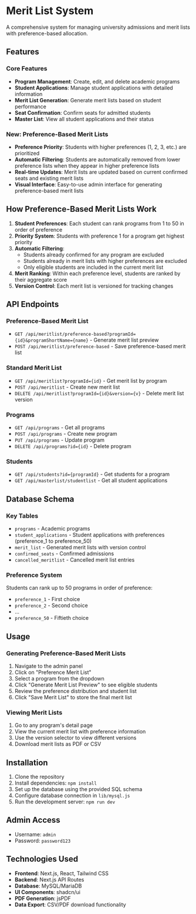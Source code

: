# Merit List System

A comprehensive system for managing university admissions and merit lists with preference-based allocation.

## Features

### Core Features
- **Program Management**: Create, edit, and delete academic programs
- **Student Applications**: Manage student applications with detailed information
- **Merit List Generation**: Generate merit lists based on student performance
- **Seat Confirmation**: Confirm seats for admitted students
- **Master List**: View all student applications and their status

### New: Preference-Based Merit Lists
- **Preference Priority**: Students with higher preferences (1, 2, 3, etc.) are prioritized
- **Automatic Filtering**: Students are automatically removed from lower preference lists when they appear in higher preference lists
- **Real-time Updates**: Merit lists are updated based on current confirmed seats and existing merit lists
- **Visual Interface**: Easy-to-use admin interface for generating preference-based merit lists

## How Preference-Based Merit Lists Work

1. **Student Preferences**: Each student can rank programs from 1 to 50 in order of preference
2. **Priority System**: Students with preference 1 for a program get highest priority
3. **Automatic Filtering**: 
   - Students already confirmed for any program are excluded
   - Students already in merit lists with higher preferences are excluded
   - Only eligible students are included in the current merit list
4. **Merit Ranking**: Within each preference level, students are ranked by their aggregate score
5. **Version Control**: Each merit list is versioned for tracking changes

## API Endpoints

### Preference-Based Merit List
- `GET /api/meritlist/preference-based?programId={id}&programShortName={name}` - Generate merit list preview
- `POST /api/meritlist/preference-based` - Save preference-based merit list

### Standard Merit List
- `GET /api/meritlist?programId={id}` - Get merit list by program
- `POST /api/meritlist` - Create new merit list
- `DELETE /api/meritlist?programId={id}&version={v}` - Delete merit list version

### Programs
- `GET /api/programs` - Get all programs
- `POST /api/programs` - Create new program
- `PUT /api/programs` - Update program
- `DELETE /api/programs?id={id}` - Delete program

### Students
- `GET /api/students?id={programId}` - Get students for a program
- `GET /api/masterlist/studentlist` - Get all student applications

## Database Schema

### Key Tables
- `programs` - Academic programs
- `student_applications` - Student applications with preferences (preference_1 to preference_50)
- `merit_list` - Generated merit lists with version control
- `confirmed_seats` - Confirmed admissions
- `cancelled_meritlist` - Cancelled merit list entries

### Preference System
Students can rank up to 50 programs in order of preference:
- `preference_1` - First choice
- `preference_2` - Second choice
- ...
- `preference_50` - Fiftieth choice

## Usage

### Generating Preference-Based Merit Lists

1. Navigate to the admin panel
2. Click on "Preference Merit List" 
3. Select a program from the dropdown
4. Click "Generate Merit List Preview" to see eligible students
5. Review the preference distribution and student list
6. Click "Save Merit List" to store the final merit list

### Viewing Merit Lists

1. Go to any program's detail page
2. View the current merit list with preference information
3. Use the version selector to view different versions
4. Download merit lists as PDF or CSV

## Installation

1. Clone the repository
2. Install dependencies: `npm install`
3. Set up the database using the provided SQL schema
4. Configure database connection in `lib/mysql.js`
5. Run the development server: `npm run dev`

## Admin Access

- Username: `admin`
- Password: `password123`

## Technologies Used

- **Frontend**: Next.js, React, Tailwind CSS
- **Backend**: Next.js API Routes
- **Database**: MySQL/MariaDB
- **UI Components**: shadcn/ui
- **PDF Generation**: jsPDF
- **Data Export**: CSV/PDF download functionality
